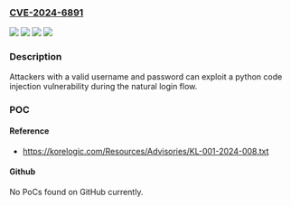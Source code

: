 ### [CVE-2024-6891](https://cve.mitre.org/cgi-bin/cvename.cgi?name=CVE-2024-6891)
![](https://img.shields.io/static/v1?label=Product&message=Journyx%20(jtime)&color=blue)
![](https://img.shields.io/static/v1?label=Version&message=%3D%2011.5.4%20&color=brighgreen)
![](https://img.shields.io/static/v1?label=Vulnerability&message=CWE-94%20Improper%20Control%20of%20Generation%20of%20Code%20('Code%20Injection')&color=brighgreen)
![](https://img.shields.io/static/v1?label=Vulnerability&message=CWE-95%20Improper%20Neutralization%20of%20Directives%20in%20Dynamically%20Evaluated%20Code%20('Eval%20Injection')&color=brighgreen)

### Description

Attackers with a valid username and password can exploit a python code injection vulnerability during the natural login flow.

### POC

#### Reference
- https://korelogic.com/Resources/Advisories/KL-001-2024-008.txt

#### Github
No PoCs found on GitHub currently.

